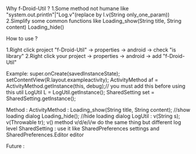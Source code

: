 Why f-Droid-Util ?
  1.Some method not humane like 
		"system.out.println"|"Log.v"(replace by l.v(String only_one_param))
	2.Simplify some common functions like
		Loading_show(String title, String content)
		Loading_hide()

How to use ?

1.Right click project "f-Droid-Util" -> properties -> android -> check "is library"
2.Right click your project 			 -> properties -> android -> add "f-Droid-Util"

Example:
	super.onCreate(savedInstanceState);
	setContentView(R.layout.exampleactivity);
	ActivityMethod af = ActivityMethod.getInstance(this, debug);// you must add this before using this util
	LogUtil L = LogUtil.getInstance();
	SharedSetting set = SharedSetting.getInstance();



Method : 
	ActivityMethod : 
		Loading_show(String title, String content); //show loading dialog
		Loading_hide(); //hide loading dialog
	LogUtil : 
		v(String s);
		v(Throwable tr);
		v()
		method v/d/e/i/w  do the same thing but different log level
	SharedSetting : 
		use it like 
		SharedPreferences settings 
		and
		SharedPreferences.Editor editor
		
		
Future : 
